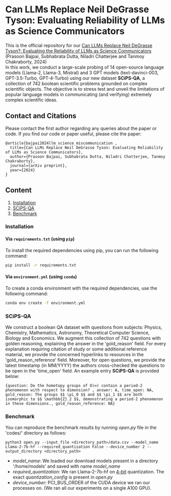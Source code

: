 # Can LLMs Replace Neil DeGrasse Tyson: Evaluating Reliability of LLMs as Science Communicators
This is the official repository for our <a href = 'https://openreview.net/forum?id=Eqpnq1sC43'> Can LLMs Replace Neil DeGrasse Tyson?: Evaluating the Reliability of LLMs as Science Communicators </a> (Prasoon Bajpai, Subhabrata Dutta, Niladri Chatterjee and Tanmoy Chakraborty, 2024)<br>
In this work, we conduct a large-scale probing of 14 open-source language models (Llama-2, Llama-3, Mistral) and 3 GPT models (text-davinci-003, GPT-3.5-Turbo, GPT-4-Turbo) using our new dataset **SCiPS-QA**, a collection of 742 boolean scientific problems grounded on complex scientific objects. The objective is to stress test and unveil the limitations of popular language models in communicating (and verifying) extremely complex scientific ideas.
## Contact and Citations
Please contact the first author regarding any queries about the paper or code. If you find our code or paper useful, please cite the paper:
```
@article{bajpai2024llm_science_miscommunication ,
  title={Can LLMs Replace Neil DeGrasse Tyson: Evaluating Reliability of LLMs as Science Communicators},
  author={Prasoon Bajpai, Subhabrata Dutta, Niladri Chatterjee, Tanmoy Chakraborty},
  journal={arXiv preprint},
  year={2024}
}
```

## Content

1. [Installation](#installation)
2. [SCiPS-QA](#scipsqa)
3. [Benchmark](#benchmark)

### Installation

#### Via `requirements.txt` (using `pip`)
To install the required dependencies using pip, you can run the following command:

```bash
pip install -r requirements.txt
```

#### Via `environment.yml` (using `conda`)
To create a conda environment with the required dependencies, use the following command:

```bash
conda env create -f environment.yml
```

### SCiPS-QA
We construct a boolean QA dataset with questions from subjects: Physics, Chemistry, Mathematics, Astronomy, Theoretical Computer Science, Biology and Economics. We augment this collection of 742 questions with golden reasoning, explaining the answer in the 'gold_reason' field. For every explanation requiring citation of study or some additional reference material, we provide the concerned hyperlinks to resources in the 'gold_reason_reference' field. Moreover, for open questions, we provide the latest timestamp (in MM/YYYY) the authors cross-checked the questions to be open in the 'time_open' field. An example entry **SCiPS-QA** is provided below:
```
{question: Do the homotopy groups of O(∞) contain a period-2 phenomenon with respect to dimension? , answer: A, time_open: NA, gold_reason: The groups $$ \pi_0 $$ and $$ \pi_1 $$ are both isomorphic to $$ \mathbb{Z}_2 $$, demonstrating a period-2 phenomenon in these dimensions., gold_reason_reference: NA}
```
### Benchmark

You can reproduce the benchmark results by running _open.py_ file in the 'codes/' directory as follows:
```
python3 open.py --input_file <directory_path>/data.csv --model_name Llama-2-7b-hf --required_quantization False --device_number 2 --output_directory <directory_path>

```
* _model_name_: We loaded our download models present in a directory '/home/models' and saved with name _model_name_
* _required_quantization_: We ran Llama-2-7b-hf on <a href = 'https://huggingface.co/blog/4bit-transformers-bitsandbytes'>4-bit</a> quantization. The exact _quantization_config_ is present in _open.py_
* _device_number_: PCI_BUS_ORDER of the CUDA device we ran our processes on. (We ran all our experiments on a single A100 GPU).
